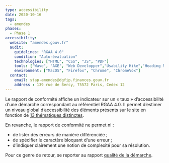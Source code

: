 ```yaml
---
type: accessibility
date: 2020-10-16
tags:
  - amendes
phases:
  - Phase 1
accessibility:
  website: "amendes.gouv.fr"
  audit:
    guidelines: "RGAA 4.0"
    condition: "Auto-évaluation"
    technologies: ["HTML", "CSS", "JS", "PDF"]
    tools: ["Wave", "AXE", "Web Developper","Usability Hike","Heading Maps"]
    environment: ["MacOS", "Firefox", "Chrome", "ChromeVox"]
  contact:
    email: stap-amendes@dgfip.finances.gouv.fr
    address : 139 rue de Bercy, 75572 Paris, Cedex 12
---
```


Le rapport de conformité affiche un indicateur sur un « taux » d’accessibilité d'une démarche correspondant au référentiel RGAA 4.0. Il permet d’estimer un niveau global d’accessibilité des éléments présents sur le site en fonction de [13 thématiques distinctes](/criteres/).

En revanche, le rapport de conformité ne permet ni :

 - de lister des erreurs de manière différenciée ;
 - de spécifier le caractère bloquant d‘une erreur ;
 - d’indiquer clairement une notion de complexité pour sa résolution.

Pour ce genre de retour, se reporter au rapport [qualité de la démarche](/audits/amendes/quality/).

